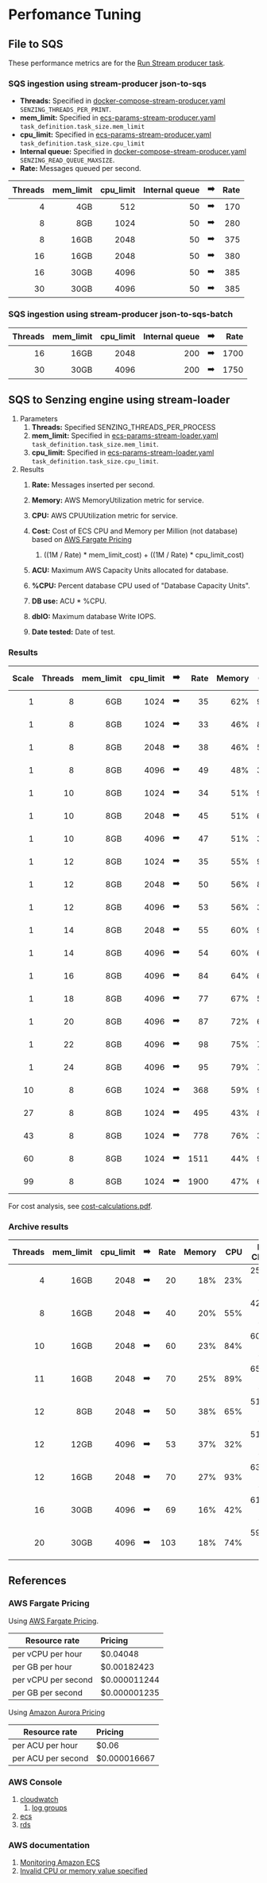 # Perfomance Tuning

## File to SQS

These performance metrics are for the
[Run Stream producer task](README.md#run-stream-producer-task).

### SQS ingestion using stream-producer json-to-sqs

- **Threads:**
  Specified in
  [docker-compose-stream-producer.yaml](../../resources/advanced/docker-compose-stream-producer.yaml)
  `SENZING_THREADS_PER_PRINT`.
- **mem_limit:**
  Specified in
  [ecs-params-stream-producer.yaml](../../resources/advanced/ecs-params-stream-producer.yaml)
  `task_definition.task_size.mem_limit`
- **cpu_limit:**
  Specified in
  [ecs-params-stream-producer.yaml](../../resources/advanced/ecs-params-stream-producer.yaml)
  `task_definition.task_size.cpu_limit`
- **Internal queue:**
  Specified in
  [docker-compose-stream-producer.yaml](../../resources/advanced/docker-compose-stream-producer.yaml)
  `SENZING_READ_QUEUE_MAXSIZE`.
- **Rate:** Messages queued per second.

| Threads | mem_limit | cpu_limit | Internal queue | :arrow_right: | Rate |
|--------:|----------:|----------:|---------------:|:-------------:|-----:|
|       4 |       4GB |       512 |             50 | :arrow_right: |  170 |
|       8 |       8GB |      1024 |             50 | :arrow_right: |  280 |
|       8 |      16GB |      2048 |             50 | :arrow_right: |  375 |
|      16 |      16GB |      2048 |             50 | :arrow_right: |  380 |
|      16 |      30GB |      4096 |             50 | :arrow_right: |  385 |
|      30 |      30GB |      4096 |             50 | :arrow_right: |  385 |

### SQS ingestion using stream-producer json-to-sqs-batch

| Threads | mem_limit | cpu_limit | Internal queue | :arrow_right: | Rate |
|--------:|----------:|----------:|---------------:|:-------------:|-----:|
|      16 |      16GB |      2048 |            200 | :arrow_right: | 1700 |
|      30 |      30GB |      4096 |            200 | :arrow_right: | 1750 |

## SQS to Senzing engine using stream-loader

1. Parameters
    1. **Threads:** Specified SENZING_THREADS_PER_PROCESS
    1. **mem_limit:**
       Specified in
       [ecs-params-stream-loader.yaml](../../resources/advanced/ecs-params-stream-loader.yaml)
       `task_definition.task_size.mem_limit`.
    1. **cpu_limit:**
       Specified in
       [ecs-params-stream-loader.yaml](../../resources/advanced/ecs-params-stream-loader.yaml)
       `task_definition.task_size.cpu_limit`.
1. Results
    1. **Rate:** Messages inserted per second.
    1. **Memory:** AWS MemoryUtilization metric for service.
    1. **CPU:** AWS CPUUtilization metric for service.
    1. **Cost:** Cost of ECS CPU and Memory per Million (not database)
       based on [AWS Fargate Pricing ](https://aws.amazon.com/fargate/pricing/)
        1. ((1M / Rate) * mem_limit_cost) + ((1M / Rate) * cpu_limit_cost)
    1. **ACU:** Maximum AWS Capacity Units allocated for database.
    1. **%CPU:** Percent database CPU used of "Database Capacity Units".
    1. **DB use:** ACU * %CPU.
    1. **dbIO:** Maximum database Write IOPS.

    1. **Date tested:** Date of test.

### Results

| Scale | Threads | mem_limit | cpu_limit | :arrow_right: | Rate | Memory | CPU | ACU | %CPU | DB use | dbIO | Date tested | Run |
|------:|--------:|----------:|----------:|:-------------:|-----:|-------:|----:|----:|-----:|-------:|-----:|------------:|----:|
|     1 |       8 |       6GB |      1024 | :arrow_right: |   35 |    62% | 98% |   2 |  48% |   0.96 |  10K |  2020-08-14 |     |
|     1 |       8 |       8GB |      1024 | :arrow_right: |   33 |    46% | 89% |   2 |  35% |   0.70 |   9K |  2020-08-12 |     |
|     1 |       8 |       8GB |      2048 | :arrow_right: |   38 |    46% | 51% |   2 |  50% |   1.00 |  11K |  2020-08-12 |     |
|     1 |       8 |       8GB |      4096 | :arrow_right: |   49 |    48% | 30% |   8 |  64% |   5.12 |  14K |  2020-08-13 |     |
|     1 |      10 |       8GB |      1024 | :arrow_right: |   34 |    51% | 99% |   2 |  42% |   0.84 |  10K |  2020-08-12 |     |
|     1 |      10 |       8GB |      2048 | :arrow_right: |   45 |    51% | 60% |   4 |  50% |   2.00 |  13K |  2020-08-12 |     |
|     1 |      10 |       8GB |      4096 | :arrow_right: |   47 |    51% | 36% |  16 |  70% |  11.00 |  15K |  2020-08-13 |     |
|     1 |      12 |       8GB |      1024 | :arrow_right: |   35 |    55% | 99% |   2 |  36% |   0.72 |  10K |  2020-08-12 |     |
|     1 |      12 |       8GB |      2048 | :arrow_right: |   50 |    56% | 82% |  16 |  25% |   4.00 |  15K |  2020-08-13 |     |
|     1 |      12 |       8GB |      4096 | :arrow_right: |   53 |    56% | 34% |   8 |  70% |   5.60 |  15K |  2020-08-13 |     |
|     1 |      14 |       8GB |      2048 | :arrow_right: |   55 |    60% | 90% |   8 |  56% |   4.48 |  16K |  2020-08-13 |     |
|     1 |      14 |       8GB |      4096 | :arrow_right: |   54 |    60% | 65% |  16 |  42% |   6.72 |  25K |  2020-08-13 |     |
|     1 |      16 |       8GB |      4096 | :arrow_right: |   84 |    64% | 69% |  16 |  47% |   7.52 |  28K |  2020-08-13 |     |
|     1 |      18 |       8GB |      4096 | :arrow_right: |   77 |    67% | 52% |  16 |  38% |   6.08 |  21K |  2020-08-13 |     |
|     1 |      20 |       8GB |      4096 | :arrow_right: |   87 |    72% | 62% |  16 |  63% |  10.08 |  24K |  2020-08-13 |     |
|     1 |      22 |       8GB |      4096 | :arrow_right: |   98 |    75% | 78% |  16 |  64% |  10.24 |  30K |  2020-08-14 |     |
|     1 |      24 |       8GB |      4096 | :arrow_right: |   95 |    79% | 79% |  32 |  51% |  16.32 |  30K |  2020-08-14 |     |
|    10 |       8 |       6GB |      1024 | :arrow_right: |  368 |    59% | 95% |  64 |  28% |        | 112K |  2020-08-14 |     |
|    27 |       8 |       8GB |      1024 | :arrow_right: |  495 |    43% | 88% |  64 |  52% |        | 145K |  2020-08-17 |     |
|    43 |       8 |       8GB |      1024 | :arrow_right: |  778 |    76% | 30% | 192 |  59% |        | 220K |  2020-08-17 |     |
|    60 |       8 |       8GB |      1024 | :arrow_right: | 1511 |    44% | 93% | 192 |  67% |        | 460K |  2020-08-17 |  2M |
|    99 |       8 |       8GB |      1024 | :arrow_right: | 1900 |    47% | 60% | 384 |  45% |        | 570K |  2020-08-18 |  5M |


For cost analysis, see
[cost-calculations.pdf](cost-calculations.pdf).

### Archive results

| Threads | mem_limit | cpu_limit | :arrow_right: | Rate | Memory | CPU | DB CPU    | ACUs | Date tested |
|--------:|----------:|----------:|:-------------:|-----:|-------:|----:|----------:|-----:|------------:|
|       4 |      16GB |      2048 | :arrow_right: |   20 |    18% | 23% | 25% of 08 |      |             |
|       8 |      16GB |      2048 | :arrow_right: |   40 |    20% | 55% | 42% of 08 |      |             |
|      10 |      16GB |      2048 | :arrow_right: |   60 |    23% | 84% | 60% of 08 |      |             |
|      11 |      16GB |      2048 | :arrow_right: |   70 |    25% | 89% | 65% of 08 |      |             |
|      12 |       8GB |      2048 | :arrow_right: |   50 |    38% | 65% | 51% of 08 |      |             |
|      12 |      12GB |      4096 | :arrow_right: |   53 |    37% | 32% | 51% of 02 |      |  2020-08-10 |
|      12 |      16GB |      2048 | :arrow_right: |   70 |    27% | 93% | 63% of 08 |      |             |
|      16 |      30GB |      4096 | :arrow_right: |   69 |    16% | 42% | 61% of 08 |      |             |
|      20 |      30GB |      4096 | :arrow_right: |  103 |    18% | 74% | 59% of 16 |      |             |


## References

### AWS Fargate Pricing

Using
[AWS Fargate Pricing](https://aws.amazon.com/fargate/pricing/).

| Resource rate       | Pricing      |
|---------------------|:-------------|
| per vCPU per hour   | $0.04048     |
| per GB per hour     | $0.00182423  |
| per vCPU per second | $0.000011244 |
| per GB per second   | $0.000001235 |

Using
[Amazon Aurora Pricing](https://aws.amazon.com/rds/aurora/pricing/)

| Resource rate      | Pricing      |
|--------------------|:-------------|
| per ACU per hour   | $0.06        |
| per ACU per second | $0.000016667 |

### AWS Console

1. [cloudwatch](https://console.aws.amazon.com/cloudwatch/home)
    1. [log groups](https://console.aws.amazon.com/cloudwatch/home?#logsV2:log-groups)
1. [ecs](https://console.aws.amazon.com/ecs/home)
1. [rds](https://console.aws.amazon.com/rds/home?#databases:)

### AWS documentation

1. [Monitoring Amazon ECS](https://docs.aws.amazon.com/AmazonECS/latest/developerguide/ecs_monitoring.html)
1. [Invalid CPU or memory value specified](https://docs.aws.amazon.com/AmazonECS/latest/developerguide/task-cpu-memory-error.html)
